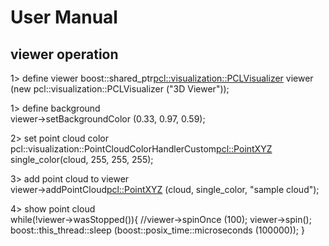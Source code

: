 # User Manual  
## viewer operation  
1> define viewer
boost::shared_ptr<pcl::visualization::PCLVisualizer> viewer (new pcl::visualization::PCLVisualizer ("3D Viewer"));

1> define background  
viewer->setBackgroundColor (0.33, 0.97, 0.59);

2> set point cloud color  
pcl::visualization::PointCloudColorHandlerCustom<pcl::PointXYZ> single_color(cloud, 255, 255, 255);

3> add point cloud to viewer  
viewer->addPointCloud<pcl::PointXYZ> (cloud, single_color, "sample cloud");  

4> show point cloud  
 while(!viewer->wasStopped()){
        //viewer->spinOnce (100);
        viewer->spin();
        boost::this_thread::sleep (boost::posix_time::microseconds (100000));
    }  


